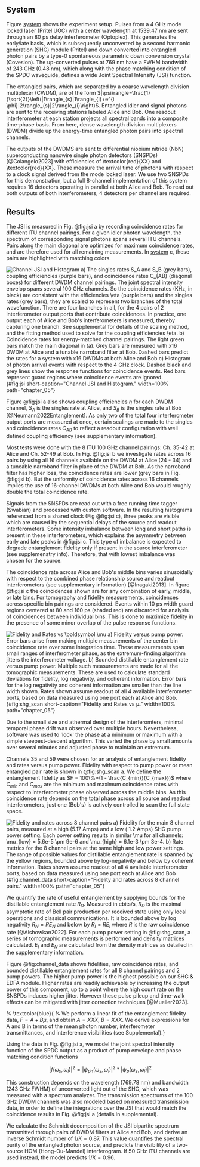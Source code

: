 ## System
Figure [system](./section_03_introduction.md#fig:system) shows the experiment setup. Pulses from a 4 GHz mode locked laser (Pritel UOC) with a center wavelength at 1539.47 nm are sent through an 80 ps delay interferometer (Optoplex). This generates the early/late basis, which is subsequently unconverted by a second harmonic generation (SHG) module (Pritel) and down converted into entangled photon pairs by a type-0 spontaneous parametric down conversion crystal (Covesion). The up-converted pulses at 769 nm have a FWHM bandwidth of 243 GHz (0.48 nm), which along with the phase matching condition of the SPDC waveguide, defines a wide Joint Spectral Intensity (JSI) function. 

<!-- %## Finish quicky layout explanation -->
The entangled pairs, which are separated by a coarse wavelength division multiplexer (CWDM), are of the form $|\psi\rangle=\frac{1}{\sqrt{2}}\left(|1\rangle_{s}|1\rangle_{i}+e^{i \phi}|2\rangle_{s}|2\rangle_{i}\right)$. Entangled idler and signal photons are sent to the receiving stations labeled Alice and Bob. One readout interferometer at each station projects all spectral bands into a composite time-phase basis. From here, dense wavelength division multiplexers (DWDM) divide up the energy-time entangled photon pairs into spectral channels. 

<!-- %## detectors -->
The outputs of the DWDMS are sent to differential niobium nitride (NbN) superconducting nanowire single photon detectors (SNSPDs) [@Colangelo2023] with efficiencies of \textcolor{red}{XX} and \textcolor{red}{XX}. These measure the arrival time of photons with respect to a clock signal derived from the mode locked laser. We use two SNSPDs for this demonstration, but a full 8-channel implementation of this system requires 16 detectors operating in parallel at both Alice and Bob. To read out both outputs of both interferometers, 4 detectors per channel are required. 

## Results
<!-- %## Intro to channel_jsi -->
The JSI is measured in Fig. @fig:jsi a by recording coincidence rates for different ITU channel pairings.  For a given idler photon wavelength, the spectrum of corresponding signal photons spans several ITU channels. Pairs along the main diagonal are optimized for maximum coincidence rates, and are therefore used for all remaining measurements. In [system](./section_03_introduction.md#fig:system) c, these pairs are highlighted with matching colors.

![**Channel JSI and Histogram** a) The singles rates $S_A$ and $S_B$ (grey bars), coupling efficiencies (purple bars), and coincidence rates $C_{AB}$ (diagonal boxes) for different DWDM channel pairings. The joint spectral intensity envelop spans several 100 GHz channels. So the coincidence rates (KHz, in black) are consistent with the efficiencies $\eta$ (purple bars) and the singles rates (grey bars), they are scaled to represent two branches of the total wavefunction. There are four branches in all, for the 4 pairs of 2 interferometer output ports that contribute coincidences. In practice, one output each of Alice and Bob's interferometers is measured, thereby capturing one branch. See supplemental for details of the scaling method, and the fitting method used to solve for the coupling efficiencies $\eta$. b) Coincidence rates for energy-matched channel pairings. The light green bars match the main diagonal in (a). Grey bars are measured with x16 DWDM at Alice and a tunable narroband filter at Bob. Dashed bars predict the rates for a system with x16 DWDMs at both Alice and Bob c) Histogram of photon arrival events with respect to the 4 GHz clock. Dashed black and grey lines show the response functions for coincidence events. Red bars represent guard regions where coincidence events are ignored.](./figs/jsi_figure_light.svg){#fig:jsi short-caption="Channel JSI and Histogram." width=100% path="chapter_05"}

<!-- %## efficiency -->
Figure @fig:jsi a also shows coupling efficiencies $\eta$ for each DWDM channel, $S_A$ is the singles rate at Alice, and $S_B$ is the singles rate at Bob [@Neumann2022Entanglement].  As only two of the total four interferometer output ports are measured at once, certain scalings are made to the singles and coincidence rates $C_{AB}$ to reflect a readout configuration with well defined coupling efficiency (see supplementary information). 


<!-- %## 16 channel diagonal -->
Most tests were done with the 8 ITU 100 GHz channel pairings: Ch. 35-42 at Alice and Ch. 52-49 at Bob. In Fig. @fig:jsi b we investigate rates across 16 pairs by using all 16 channels available on the DWDM at Alice (24 - 34) and a tuneable narroband filter in place of the DWDM at Bob. As the narroband filter has higher loss, the coincidence rates are lower (grey bars in Fig. @fig:jsi b). But the uniformity of coincidence rates across 16 channels implies the use of 16-channel DWDMs at both Alice and Bob would roughly double the total coincidence rate. 



<!-- %## intro figure 2c -->
Signals from the SNSPDs are read out with a free running time tagger (Swabian) and processed with custom software. In the resulting histograms referenced from a shared clock (Fig @fig:jsi c), three peaks are visible which are caused by the sequential delays of the source and readout interferometers. Some intensity imbalance between long and short paths is present in these interferometers, which explains the asymmetry between early and late peaks in @fig:jsi c. This type of imbalance is expected to degrade entanglement fidelity only if present in the source interferometer (see supplemenatry info). Therefore, that with lowest imbalance was chosen for the source.  

<!-- %# about phase variation and guard regions -->
The coincidence rate across Alice and Bob's middle bins varies sinusoidally with respect to the combined phase relationship source and readout interferometers (see supplementary information) [@Inagaki2013]. In figure @fig:jsi c  the coincidences shown are for any combination of early, middle, or late bins. For tomography and fidelity measurements, coincidences across specific bin pairings are considered. Events within 10 ps width guard regions centered at 80 and 160 ps (shaded red) are discarded for analysis of coincidences between individual bins. This is done to maximize fidelity in the presence of some minor overlap of the pulse response functions. 


![**Fidelity and Rates vs $\boldsymbol \mu$** a) Fidelity versus pump power. Error bars arise from making multiple measurements of the center bin coincidence rate over some integration time. These measurements span small ranges of interferometer phase, as the extremum-finding algorithm jitters the interferometer voltage. b) Bounded distillable entanglement rate versus pump power. Multiple such measurements are made for all the tomographic measurements. These are used to calculate standard deviations for fidelity, log negativity, and coherent information. Error bars for the log negativity and coherent information are smaller than the line width shown. Rates shown assume readout of all 4 available interferometer ports, based on data measured using one port each at Alice and Bob.](./figs/shg_scan_light.svg){#fig:shg_scan short-caption="Fidelity and Rates vs $\boldsymbol \mu$." width=100% path="chapter_05"}


Due to the small size and athermal design of the interferomters, minimal temporal phase drift was observed over multiple hours. Nevertheless, software was used to 'lock' the phase at a minimum or maximum with a simple steepest-descent algorithm. This varied the phase by small amounts over several minutes and adjusted phase to maintain an extremum. 

<!-- %## Figure 3 and fidelity defenition -->
Channels 35 and 59 were chosen for an analysis of entanglement fidelity and rates versus pump power. Fidelity with respect to pump power or mean entangled pair rate is shown in @fig:shg_scan a. We define the entanglement fidelity as $F = 100\%*(1 - \frac{C_{min}}{C_{max}})$ where $C_{min}$ and $C_{max}$ are the minimum and maximum coincidence rates with respect to interferometer phase observed across the middle bins. As this coincidence rate depends on the total phase across all source and readout interferometers, just one (Bob's) is actively controlled to scan the full state space. 



![**Fidelity and rates across 8 channel pairs** a) Fidelity for the main 8 channel pairs, measured at a high (5.17 Amps) and a low ( 1.2 Amps) SHG pump power setting. Each power setting results in similar $\mu$ for all channels: $\mu_{low}$ = 5.6e-5 $\pm$ 9e-6 and $\mu_{high}$ = 6.1e-3 $\pm$ 3e-4.  b) Rate metrics for the 8 channel pairs at the same high and low power settings. The range of possible values for distillable entanglement rate is spanned by the yellow regions, bounded above by log-negativity and below by coherent information. Rates shown assume readout of all 4 available interferometer ports, based on data measured using one port each at Alice and Bob](./figs/8ch_bar_graph_high_power_light.svg){#fig:channel_data short-caption="Fidelity and rates across 8 channel pairs." width=100% path="chapter_05"}

We quantify the rate of useful entanglement by supplying bounds for the distillable entanglement rate $R_D$. Measured in ebits/s, $R_D$ is the maximal asymptotic rate of Bell pair production per received state using only local operations and classical communications. It is bounded above by log negativity $R_N = RE_N$ and below by $R_I = R E_I$ where $R$ is the raw coincidence rate [@Alshowkan2022]. For each pump power setting in @fig:shg_scan, a series of tomographic measurements is performed and density matrices calculated. $E_I$ and $E_N$ are calculated from the density matrices as detailed in the supplementary information. 

Figure @fig:channel_data shows fidelities, raw coincidence rates, and bounded distillable entanglement rates for all 8 channel pairings and 2 pump powers. The higher pump power is the highest possible on our SHG \& EDFA module. Higher rates are readily achievable by increasing the output power of this component, up to a point where the high count rate on the SNSPDs induces higher jitter. However these pulse pileup and time-walk effects can be mitigated with jitter correction techniques [@Mueller2023]. 

% \textcolor{blue}{
% We perform a linear fit of the entanglement fidelity data, $F = A + B\mu$, and obtain $A = XXX$, $B=XXX$. We derive expressions for A and B in terms of the mean photon number, interferometer transmittances, and interference visibilities (see Supplemental).}

Using the data in Fig. @fig:jsi a, we model the joint spectral intensity function of the SPDC output as a product of pump envelope and phase matching condition functions

$$|f(\omega_s, \omega_i)|^2 = |\psi_{\mathrm{ph}}\left(\omega_s, \omega_i\right)|^2 *|\psi_p\left(\omega_s, \omega_i\right)|^2$$

This construction depends on the wavelength (769.78 nm) and bandwidth (243 GHz FWHM) of unconverted light out of the SHG, which was measured with a spectrum analyzer. The transmission spectrums of the 100 GHz DWDM channels was also modeled based on measured transmission data, in order to define the integrations over the JSI that would match the coincidence results in Fig. @fig:jsi a (details in supplemental). 

We calculate the Schmidt decomposition of the JSI bipartite spectrum transmitted through pairs of DWDM filters at Alice and Bob, and derive an inverse Schmidt number of $1/K = 0.87$. This value quantifies the spectral purity of the entangled photon source, and predicts the visibility of a two-source HOM (Hong-Ou-Mandel) interferogram. If 50 GHz ITU channels are used instead, the model predicts $1/K = 0.96$. 